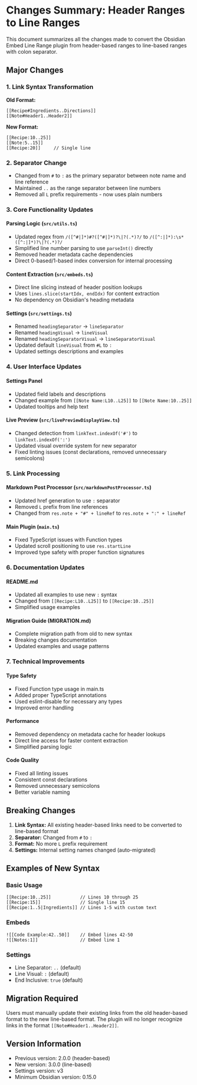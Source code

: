 # Changes Summary: Header Ranges to Line Ranges

This document summarizes all the changes made to convert the Obsidian Embed Line Range plugin from header-based ranges to line-based ranges with colon separator.

## Major Changes

### 1. Link Syntax Transformation

**Old Format:**
```
[[Recipe#Ingredients..Directions]]
[[Note#Header1..Header2]]
```

**New Format:**
```
[[Recipe:10..25]]
[[Note:5..15]]
[[Recipe:20]]     // Single line
```

### 2. Separator Change

- Changed from `#` to `:` as the primary separator between note name and line reference
- Maintained `..` as the range separator between line numbers
- Removed all `L` prefix requirements - now uses plain numbers

### 3. Core Functionality Updates

#### Parsing Logic (`src/utils.ts`)
- Updated regex from `/([^#|]*)#?([^#|]*)?\|?(.*)?/` to `/([^:|]*):\s*([^:|]*)?\|?(.*)?/`
- Simplified line number parsing to use `parseInt()` directly
- Removed header metadata cache dependencies
- Direct 0-based/1-based index conversion for internal processing

#### Content Extraction (`src/embeds.ts`)
- Direct line slicing instead of header position lookups
- Uses `lines.slice(startIdx, endIdx)` for content extraction
- No dependency on Obsidian's heading metadata

#### Settings (`src/settings.ts`)
- Renamed `headingSeparator` → `lineSeparator`
- Renamed `headingVisual` → `lineVisual`
- Renamed `headingSeparatorVisual` → `lineSeparatorVisual`
- Updated default `lineVisual` from `#L` to `:`
- Updated settings descriptions and examples

### 4. User Interface Updates

#### Settings Panel
- Updated field labels and descriptions
- Changed example from `[[Note Name:L10..L25]]` to `[[Note Name:10..25]]`
- Updated tooltips and help text

#### Live Preview (`src/livePreviewDisplayView.ts`)
- Changed detection from `linkText.indexOf('#')` to `linkText.indexOf(':')`
- Updated visual override system for new separator
- Fixed linting issues (const declarations, removed unnecessary semicolons)

### 5. Link Processing

#### Markdown Post Processor (`src/markdownPostProcessor.ts`)
- Updated href generation to use `:` separator
- Removed `L` prefix from line references
- Changed from `res.note + "#" + lineRef` to `res.note + ":" + lineRef`

#### Main Plugin (`main.ts`)
- Fixed TypeScript issues with Function types
- Updated scroll positioning to use `res.startLine`
- Improved type safety with proper function signatures

### 6. Documentation Updates

#### README.md
- Updated all examples to use new `:` syntax
- Changed from `[[Recipe:L10..L25]]` to `[[Recipe:10..25]]`
- Simplified usage examples

#### Migration Guide (MIGRATION.md)
- Complete migration path from old to new syntax
- Breaking changes documentation
- Updated examples and usage patterns

### 7. Technical Improvements

#### Type Safety
- Fixed Function type usage in main.ts
- Added proper TypeScript annotations
- Used eslint-disable for necessary any types
- Improved error handling

#### Performance
- Removed dependency on metadata cache for header lookups
- Direct line access for faster content extraction
- Simplified parsing logic

#### Code Quality
- Fixed all linting issues
- Consistent const declarations
- Removed unnecessary semicolons
- Better variable naming

## Breaking Changes

1. **Link Syntax:** All existing header-based links need to be converted to line-based format
2. **Separator:** Changed from `#` to `:` 
3. **Format:** No more `L` prefix requirement
4. **Settings:** Internal setting names changed (auto-migrated)

## Examples of New Syntax

### Basic Usage
```
[[Recipe:10..25]]           // Lines 10 through 25
[[Recipe:15]]               // Single line 15
[[Recipe:1..5|Ingredients]] // Lines 1-5 with custom text
```

### Embeds
```
![[Code Example:42..50]]    // Embed lines 42-50
![[Notes:1]]                // Embed line 1
```

### Settings
- Line Separator: `..` (default)
- Line Visual: `:` (default)
- End Inclusive: `true` (default)

## Migration Required

Users must manually update their existing links from the old header-based format to the new line-based format. The plugin will no longer recognize links in the format `[[Note#Header1..Header2]]`.

## Version Information

- Previous version: 2.0.0 (header-based)
- New version: 3.0.0 (line-based)
- Settings version: v3
- Minimum Obsidian version: 0.15.0